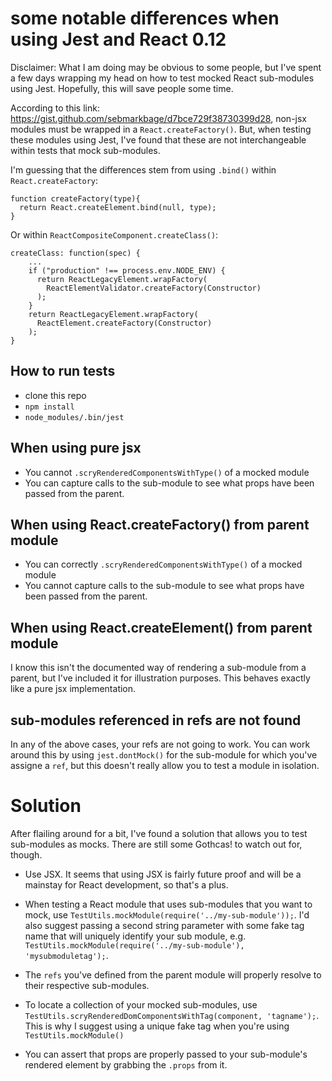 # some notable differences when using Jest and React 0.12 #

Disclaimer: What I am doing may be obvious to some people, but I've spent a few days wrapping my head on how to test mocked React sub-modules using Jest. Hopefully, this will save people some time.

According to this link: https://gist.github.com/sebmarkbage/d7bce729f38730399d28, non-jsx modules must be wrapped in a `React.createFactory()`. But, when testing these modules using Jest, I've found that these are not interchangeable within tests that mock sub-modules.

I'm guessing that the differences stem from using `.bind()` within `React.createFactory`:
```
function createFactory(type){
  return React.createElement.bind(null, type);
}
```

Or within `ReactCompositeComponent.createClass()`:
```
createClass: function(spec) {
	...
    if ("production" !== process.env.NODE_ENV) {
      return ReactLegacyElement.wrapFactory(
        ReactElementValidator.createFactory(Constructor)
      );
    }
    return ReactLegacyElement.wrapFactory(
      ReactElement.createFactory(Constructor)
    );
}
```

## How to run tests ##
* clone this repo
* `npm install`
* `node_modules/.bin/jest`

## When using pure jsx ##
* You cannot `.scryRenderedComponentsWithType()` of a mocked module
* You can capture calls to the sub-module to see what props have been passed from the parent.

## When using React.createFactory() from parent module ##
* You can correctly `.scryRenderedComponentsWithType()` of a mocked module
* You cannot capture calls to the sub-module to see what props have been passed from the parent.

## When using React.createElement() from parent module ##
I know this isn't the documented way of rendering a sub-module from a parent, but I've included it for illustration purposes. This behaves exactly like a pure jsx implementation.

## sub-modules referenced in refs are not found ##
In any of the above cases, your refs are not going to work. You can work around this by using `jest.dontMock()` for the sub-module for which you've assigne a `ref`, but this doesn't really allow you to test a module in isolation.

# Solution #

After flailing around for a bit, I've found a solution that allows you to test sub-modules as mocks. There are still some Gothcas! to watch out for, though.

* Use JSX. It seems that using JSX is fairly future proof and will be a mainstay for React development, so that's a plus.

* When testing a React module that uses sub-modules that you want to mock, use `TestUtils.mockModule(require('../my-sub-module'));`. I'd also suggest passing a second string parameter with some fake tag name that will uniquely identify your sub module, e.g. `TestUtils.mockModule(require('../my-sub-module'), 'mysubmoduletag');`.

* The `refs` you've defined from the parent module will properly resolve to their respective sub-modules.

* To locate a collection of your mocked sub-modules, use `TestUtils.scryRenderedDomComponentsWithTag(component, 'tagname');`. This is why I suggest using a unique fake tag when you're using `TestUtils.mockModule()`

* You can assert that props are properly passed to your sub-module's rendered element by grabbing the `.props` from it.
